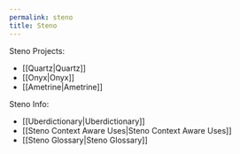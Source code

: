 ```yaml
---
permalink: steno
title: Steno
---
```

Steno Projects:

- [[Quartz|Quartz]]
- [[Onyx|Onyx]]
- [[Ametrine|Ametrine]]

Steno Info:

- [[Uberdictionary|Uberdictionary]]
- [[Steno Context Aware Uses|Steno Context Aware Uses]]
- [[Steno Glossary|Steno Glossary]]
<!-- - [[Steno Editor Ideas|Steno Editor Ideas]] -->